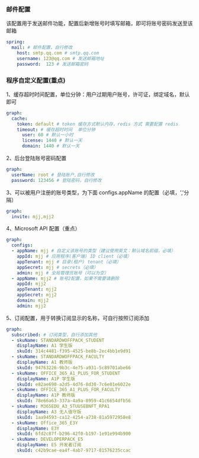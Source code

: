 ### 邮件配置

该配置用于发送邮件功能，配置后新增账号时填写邮箱，即可将账号密码发送至该邮箱
```yaml
spring:
  mail: # 邮件配置，自行修改
    host: smtp.qq.com # smtp.qq.com
    username: 123@qq.com # 发送邮箱地址
    password:  123 # 发送邮箱密码
```

### 程序自定义配置(重点)

1、缓存超时时间配置，单位分钟：用户过期用户账号，许可证，绑定域名，默认即可
```yaml
graph:
  cache:
    token: default # token 缓存方式默认内存，redis 方式 需要配置 redis
    timeout: # 缓存超时时间  单位分钟
      user: 60 # 默认一小时
      license: 1440 # 默认一天
      domain: 1440 # 默认一天
```

2、后台登陆账号密码配置
```yaml
graph:
  userName: root # 登陆账户,自行修改
  password: 123456 # 登陆密码，自行修改
```

3、可以被用户注册的账号类型，为下面 configs.appName 的配置（必填，','分隔）
```yaml
graph:
  invite: mjj,mjj2
```

4、Microsoft API 配置（重点）
```yaml
graph:
  configs:
  - appName: mjj # 自定义该账号的类型（建议使用英文：默认域名前缀，必填）
    appId: mjj # 应用程序(客户端) ID client（必填）
    appTenant: mjj # 目录(租户) tenant（必填）
    appSecret: mjj # secrets（必填）
    admin: mjj # 全局管理员账号（可以为空）
  - appName: mjj2 # 账号2配置，如果不需要请删除
    appId: mjj2
    appTenant: mjj2
    appSecret: mjj2
    domain: mjj2
    admin: mjj2
```

5、订阅配置，用于转换订阅显示的名称，可自行按照订阅添加
```yaml
graph:
  subscribed: # 订阅类型，自行添加其他
  - skuName: STANDARDWOFFPACK_STUDENT
    displayName: A1 学生版
    skuId: 314c4481-f395-4525-be8b-2ec4bb1e9d91
  - skuName: STANDARDWOFFPACK_FACULTY
    displayName: A1 教师版
    skuId: 94763226-9b3c-4e75-a931-5c89701abe66
  - skuName: OFFICE_365_A1_PLUS_FOR_STUDENT
    displayName: A1P 学生版
    skuId: e82ae690-a2d5-4d76-8d30-7c6e01e6022e
  - skuName: OFFICE_365_A1_PLUS_FOR_FACULTY
    displayName: A1P 教师版
    skuId: 78e66a63-337a-4a9a-8959-41c6654dfb56
  - skuName: M365EDU_A3_STUUSEBNFT_RPA1
    displayName: A3 无人值守版
    skuId: 1aa94593-ca12-4254-a738-81a5972958e8
  - skuName: Office_365_E3Y
    displayName: E3Y
    skuId: 6fd2c87f-b296-42f0-b197-1e91e994b900
  - skuName: DEVELOPERPACK_E5
    displayName: E5 开发者订阅
    skuId: c42b9cae-ea4f-4ab7-9717-81576235ccac

```
